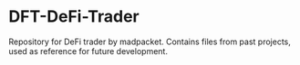 # DFT-DeFi-Trader
Repository for DeFi trader by madpacket. Contains files from past projects, used as reference for future development. 
